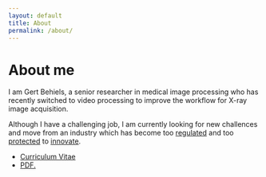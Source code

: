 ```yaml
---
layout: default
title: About
permalink: /about/
---
```


# About me

I am Gert Behiels, a senior researcher in medical image processing who has recently switched to video processing to improve the workflow for X-ray image acquisition.

Although I have a challenging job, I am currently looking for new challences and move from an industry which has become too [regulated](https://ec.europa.eu/growth/sectors/medical-devices/regulatory-framework_en) and too [protected](https://eugdpr.org) to [innovate](https://www.youtube.com/watch?v=AOYbuK2gOew).

* [Curriculum Vitae]("CV_Gert_Behiels.pdf")
* <a href="gearlux.github.io/CV_Gert_Behiels.pdf" target="_blank">PDF.</a>